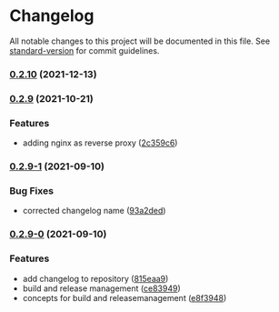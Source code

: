 # Changelog

All notable changes to this project will be documented in this file. See [standard-version](https://github.com/conventional-changelog/standard-version) for commit guidelines.

### [0.2.10](https://github.com/mokkapps/changelog-generator-demo/compare/v0.2.9...v0.2.10) (2021-12-13)

### [0.2.9](https://github.com/mokkapps/changelog-generator-demo/compare/v0.2.9-1...v0.2.9) (2021-10-21)


### Features

* adding nginx as reverse proxy ([2c359c6](https://github.com/mokkapps/changelog-generator-demo/commits/2c359c63bd1c8185d953e719cfc8c167830ea6a4))

### [0.2.9-1](https://github.com/mokkapps/changelog-generator-demo/compare/v0.2.9-0...v0.2.9-1) (2021-09-10)


### Bug Fixes

* corrected changelog name ([93a2ded](https://github.com/mokkapps/changelog-generator-demo/commits/93a2dedea4ec96a13b0f4224b59118690c91dc04))

### [0.2.9-0](https://github.com/mokkapps/changelog-generator-demo/compare/v0.2.8...v0.2.9-0) (2021-09-10)


### Features

* add changelog to repository ([815eaa9](https://github.com/mokkapps/changelog-generator-demo/commits/815eaa98708887b622acc370ccc8ff9d26dee329))
* build and release management ([ce83949](https://github.com/mokkapps/changelog-generator-demo/commits/ce83949b50a004f484d20e80b23193ca0a6132c1))
* concepts for build and releasemanagement ([e8f3948](https://github.com/mokkapps/changelog-generator-demo/commits/e8f3948f55a7206887e8a0865c14275f3fe3af3e))
